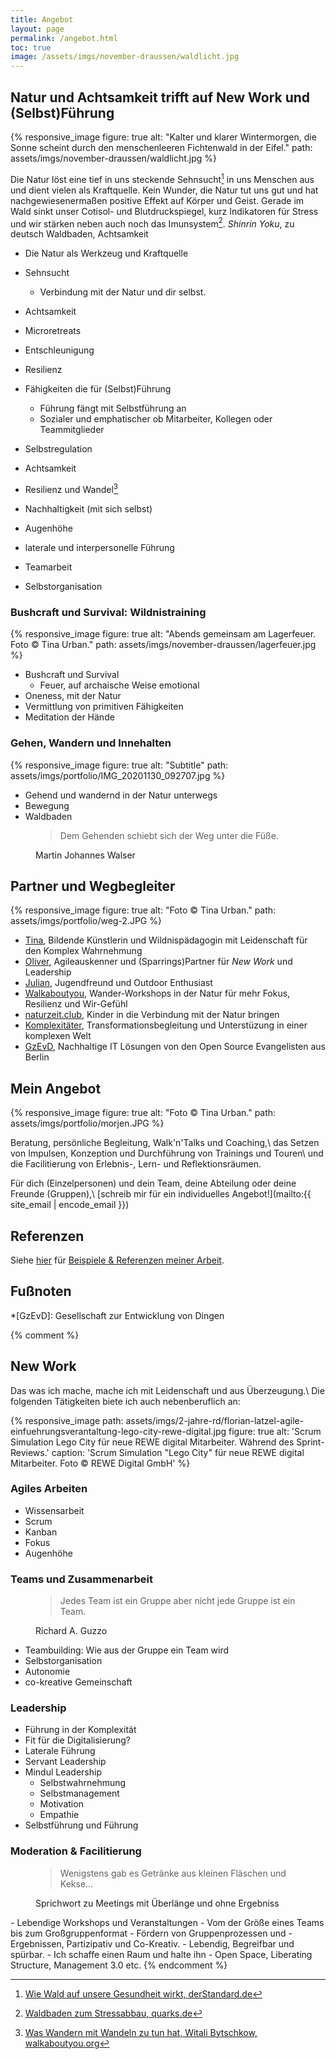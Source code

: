 ```yaml
---
title: Angebot
layout: page
permalink: /angebot.html
toc: true
image: /assets/imgs/november-draussen/waldlicht.jpg
---
```

## Natur und Achtsamkeit trifft auf New Work und (Selbst)Führung

{% responsive_image figure: true 
alt: "Kalter und klarer Wintermorgen, die Sonne scheint durch den menschenleeren Fichtenwald in der Eifel."
path: assets/imgs/november-draussen/waldlicht.jpg %}

Die Natur löst eine tief in uns steckende Sehnsucht[^waldgesundheit] in uns Menschen aus 
und dient vielen als Kraftquelle.
Kein Wunder, die Natur tut uns gut 
und hat nachgewiesenermaßen positive Effekt auf Körper und Geist.
Gerade im Wald sinkt unser Cotisol- und Blutdruckspiegel, kurz Indikatoren für Stress 
und wir stärken neben auch noch das Imunsystem[^waldbaden].
*Shinrin Yoku*, zu deutsch Waldbaden, Achtsamkeit
 
- Die Natur als Werkzeug und Kraftquelle
- Sehnsucht
  - Verbindung mit der Natur und dir selbst.
- Achtsamkeit
- Microretreats
- Entschleunigung
- Resilienz

- Fähigkeiten die für (Selbst)Führung
  - Führung fängt mit Selbstführung an
  - Sozialer und emphatischer ob Mitarbeiter, Kollegen oder Teammitglieder
- Selbstregulation
- Achtsamkeit
- Resilienz und Wandel[^wandernwandel]
- Nachhaltigkeit (mit sich selbst)
- Augenhöhe
- laterale und interpersonelle Führung
- Teamarbeit
- Selbstorganisation  

### Bushcraft und Survival: Wildnistraining

{% responsive_image figure: true
alt: "Abends gemeinsam am Lagerfeuer. Foto © Tina Urban."
path: assets/imgs/november-draussen/lagerfeuer.jpg %}

- Bushcraft und Survival
  - Feuer, auf archaische Weise emotional
- Oneness, mit der Natur
- Vermittlung von primitiven Fähigkeiten
- Meditation der Hände

### Gehen, Wandern und Innehalten

{% responsive_image figure: true
alt: "Subtitle" 
path: assets/imgs/portfolio/IMG_20201130_092707.jpg %}

- Gehend und wandernd in der Natur unterwegs
- Bewegung
- Waldbaden

<figure>
  <blockquote>Dem Gehenden schiebt sich der Weg unter die Füße.</blockquote>
  <figcaption>Martin Johannes Walser</figcaption>
</figure>

## Partner und Wegbegleiter

{% responsive_image figure: true
alt: "Foto © Tina Urban." 
path: assets/imgs/portfolio/weg-2.JPG %}

- [Tina](https://www.tinaurban.de/),
Bildende Künstlerin und Wildnispädagogin mit Leidenschaft für den Komplex Wahrnehmung
- [Oliver](https://www.linkedin.com/in/oliver-zilken-9074aa66/), 
Agileauskenner und (Sparrings)Partner für *New Work* und Leadership
- [Julian](/tags/julian/), Jugendfreund und Outdoor Enthusiast
- [Walkaboutyou](https://walkaboutyou.org/),
Wander-Workshops in der Natur für mehr Fokus, Resilienz und Wir-Gefühl 
- [naturzeit.club](https://naturzeit.club),
Kinder in die Verbindung mit der Natur bringen
- [Komplexitäter](https://www.komplexitaeter.de/), 
Transformationsbegleitung und Unterstüzung in einer komplexen Welt
- [GzEvD](https://www.gesellschaft-zur-entwicklung-von-dingen.de/de),
Nachhaltige IT Lösungen von den Open Source Evangelisten aus Berlin

## Mein Angebot

{% responsive_image figure: true
alt: "Foto © Tina Urban." 
path: assets/imgs/portfolio/morjen.JPG %}

Beratung, persönliche Begleitung, Walk'n'Talks und Coaching,\\
das Setzen von Impulsen, Konzeption und Durchführung von Trainings und Touren\\
und die Facilitierung von Erlebnis-,  Lern- und Reflektionsräumen.

Für dich (Einzelpersonen) und  dein Team, deine Abteilung oder deine Freunde (Gruppen),\\
[schreib mir für ein individuelles Angebot!](mailto:{{ site_email | encode_email }})

## Referenzen

Siehe [hier](/referenzen.html) für [Beispiele & Referenzen meiner Arbeit](/referenzen.html).

## Fußnoten 

[^wandernwandel]: [Was Wandern mit Wandeln zu tun hat, Witali Bytschkow, walkaboutyou.org](https://www.linkedin.com/pulse/wandern-mit-wandeln-zu-tun-hat-witali-bytschkow/)
[^naturgesundheit]: [Wie wirken Natur und Landschaft auf Gesundheit, Wohlbefinden und Lebensqualität?, Prof. Dr. Ulrich Gebhard, Universität Hamburg](https://b6b1804a-fbf0-47c4-b778-3deada707163.filesusr.com/ugd/07922c_3ed56f11bfe74d0ab6b0e1e32ee6dd78.pdf)
[^naturbewegung]: [Was die Natur besser kann als das Fitnesscenter, derStandard.de](https://www.derstandard.de/story/2000065058714/was-die-natur-besser-kann-als-das-fitnesscenter)
[^mindfulwalk]: [The Benefits of a Mindful Walk, Search Inside Yourself Leadership Institute](https://siyli.org/mindful-walk-benefits/)
[^waldbaden]: [Waldbaden zum Stressabbau, quarks.de](https://www.quarks.de/gesundheit/waldbaden-zum-stressabbau/)
[^waldgesundheit]: [Wie Wald auf unsere Gesundheit wirkt, derStandard.de](https://www.derstandard.de/story/2000116617740/wie-wald-auf-unsere-gesundheit-wirkt)
[^emotionalinteligenz]: [Warum emotionale Intelligenz im Job so wichtig ist, MichaelPage](https://www.michaelpage.de/advice/management-tipps/leadership/warum-emotionale-intelligenz-im-job-so-wichtig-ist)

*[GzEvD]: Gesellschaft zur Entwicklung von Dingen 

{% comment %}
## New Work

Das was ich mache, mache ich mit Leidenschaft und aus Überzeugung.\\
Die folgenden Tätigkeiten biete ich auch nebenberuflich an:

{% responsive_image path: assets/imgs/2-jahre-rd/florian-latzel-agile-einfuehrungsverantaltung-lego-city-rewe-digital.jpg figure:
true alt: 'Scrum Simulation Lego City für neue REWE digital Mitarbeiter. Während des Sprint-Reviews.' 
caption: 'Scrum Simulation "Lego City" für neue REWE digital Mitarbeiter. Foto &copy; REWE Digital GmbH' %}

### Agiles Arbeiten 

- Wissensarbeit
- Scrum 
- Kanban
- Fokus
- Augenhöhe

### Teams und Zusammenarbeit

<figure>
<blockquote>
Jedes Team ist ein Gruppe aber nicht jede Gruppe ist ein Team.
</blockquote>
<figcaption>
Richard A. Guzzo
</figcaption>
</figure>

- Teambuilding: Wie aus der Gruppe ein Team wird
- Selbstorganisation
- Autonomie
- co-kreative Gemeinschaft

### Leadership

- Führung in der Komplexität
- Fit für die Digitalisierung?
- Laterale Führung
- Servant Leadership
- Mindul Leadership
  - Selbstwahrnehmung
  - Selbstmanagement 
  - Motivation
  - Empathie
- Selbstführung und Führung

### Moderation & Facilitierung

<figure>
<blockquote>
Wenigstens gab es Getränke aus kleinen Fläschen und Kekse...
</blockquote>
<figcaption>
Sprichwort zu Meetings mit Überlänge und ohne Ergebniss
</figcaption>
</figure>
- Lebendige Workshops und Veranstaltungen
- Vom der Größe eines Teams bis zum Großgruppenformat
- Fördern von Gruppenprozessen und -Ergebnissen, Partizipativ und Co-Kreativ.
- Lebendig, Begreifbar und spürbar.
- Ich schaffe einen Raum und halte ihn
- Open Space, Liberating Structure, Management 3.0 etc.
{% endcomment %}
